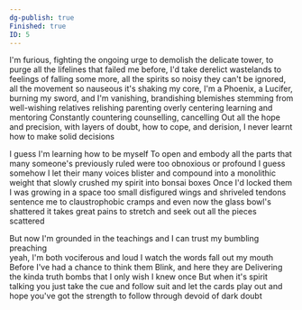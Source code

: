 ```yaml
---
dg-publish: true
Finished: true
ID: 5
---
```

I'm furious, fighting the ongoing urge
to demolish the delicate tower, to purge
all the lifelines that failed me before,
I'd take derelict wastelands to feelings of falling some more,
all the spirits so noisy they can't be ignored,
all the movement so nauseous it's shaking my core,
I'm a Phoenix, a Lucifer, burning my sword,
and I'm vanishing, brandishing blemishes stemming from well-wishing relatives relishing parenting overly centering learning and mentoring
Constantly countering counselling, cancelling
Out all the hope and precision, with layers of
doubt, how to cope, and derision,
I never learnt how to make solid decisions
  
I guess I'm learning how to be myself
To open and embody all the parts that many someone's previously ruled were too obnoxious or profound
I guess somehow I let their many voices blister and compound into a
monolithic weight that slowly crushed my spirit into
bonsai boxes
Once I'd locked them I was growing in a space too small 
disfigured wings and shriveled tendons 
sentence me to claustrophobic cramps 
and even now the glass bowl's shattered 
it takes great pains to stretch and seek out all the pieces scattered 

But now I'm grounded in the teachings
and I can trust my bumbling preaching   
yeah, I'm both vociferous and loud
I watch the words fall out my mouth
Before I've had a chance to think them
Blink, and here they are
Delivering the kinda truth bombs 
that I only wish I knew once
But when it's spirit talking you just take the cue 
and follow suit and let the cards play out 
and hope you've got the strength to follow through devoid of dark doubt
